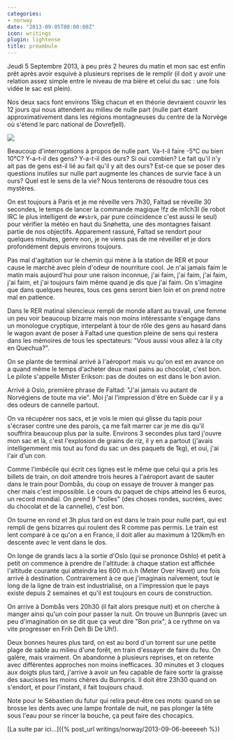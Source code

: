 ```yaml
---
categories:
- norway
date: "2013-09-05T00:00:00Z"
icon: writings
plugin: lightense
title: préambule
---
```


Jeudi 5 Septembre 2013, à peu près 2 heures du matin et mon sac est
enfin prêt après avoir esquivé à plusieurs reprises de le remplir (il
doit y avoir une relation assez simple entre le niveau de ma bière et
celui du sac : une fois vidée le sac est plein).

Nos deux sacs font environs 15kg chacun et en théorie devraient
couvrir les 12 jours qui nous attendent au milieu de nulle part (nulle
part étant approximativement dans les régions montagneuses du centre
de la Norvège où s'étend le parc national de Dovrefjell).

<img src="/public/img/norway/jour0-appart.jpg" data-action="zoom" />

Beaucoup d'interrogations à propos de nulle part. Va-t-il faire -5°C
ou bien 10°C? Y-a-t-il des gens? Y-a-t-il des ours? Si oui combien? Le
fait qu'il n'y ait pas de gens est-il lié au fait qu'il y ait des
ours?  Est-ce que se poser des questions inutiles sur nulle part
augmente les chances de survie face à un ours? Quel est le sens de la
vie? Nous tenterons de résoudre tous ces mystères.

On est toujours à Paris et je me réveille vers 7h30, Faltad se
réveille 30 secondes, le temps de lancer la commande magique !fz de
m1ch3l (le robot IRC le plus intelligent de `##sbrk`, par pure
coïncidence c'est aussi le seul) pour vérifier la météo en haut du
Snøhetta, une des montagnes faisant partie de nos
objectifs. Apparement rassuré, Faltad se rendort pour quelques
minutes, genre non, je ne viens pas de me réveiller et je dors
profondément depuis environs toujours.

Pas mal d'agitation sur le chemin qui mène à la station de RER et pour
cause le marché avec plein d'odeur de nourriture cool. Je n'ai jamais
faim le matin mais aujourd'hui pour une raison inconnue, j'ai faim,
j'ai faim, j'ai faim, j'ai faim, et j'ai toujours faim même quand je
dis que j'ai faim. On s'imagine que dans quelques heures, tous ces
gens seront bien loin et on prend notre mal en patience.

Dans le RER matinal silencieux rempli de monde allant au travail, une
femme un peu voir beaucoup bizarre mais non moins intéressante
s'engage dans un monologue cryptique, interpelant à tour de rôle des
gens au hasard dans le wagon avant de poser à Faltad une question
pleine de sens qui restera dans les mémoires de tous les spectateurs:
"Vous aussi vous allez à la city en Quechua?".

On se plante de terminal arrivé à l'aéroport mais vu qu'on est en
avance on a quand même le temps d'acheter deux maxi pains au chocolat,
c'est bon. Le pilote s'appelle Mister Erikson: pas de doutes on est
dans le bon avion.

Arrivé à Oslo, première phrase de Faltad: "J'ai jamais vu autant de
Norvégiens de toute ma vie". Moi j'ai l'impression d'être en Suède car
il y a des odeurs de cannelle partout.

On va récupérer nos sacs, et je vois le mien qui glisse du tapis pour
s'écraser contre une des parois, ça me fait marrer car je me dis qu'il
souffrira beaucoup plus par la suite. Environs 3 secondes plus tard
j'ouvre mon sac et là, c'est l'explosion de grains de riz, il y en a
partout (j'avais intelligemment mis tout au fond du sac un des paquets
de 1kg), et oui, j'ai l'air d'un con.

Comme l'imbécile qui écrit ces lignes est le même que celui qui a pris
les billets de train, on doit attendre trois heures à l'aéroport avant
de sauter dans le train pour Dombås, du coup on essaye de trouver à
manger pas cher mais c'est impossible. Le cours du paquet de chips
atteind les 6 euros, un record mondial. On prend 9 "bolles" (des
choses rondes, sucrées, avec du chocolat et de la cannelle), c'est
bon.

On tourne en rond et 3h plus tard on est dans le train pour nulle
part, qui est rempli de gens bizarres qui roulent des R comme pas
permis. Le train est lent comparé à ce qu'on a en France, il doit
aller au maximum à 120km/h en descente avec le vent dans le dos.

On longe de grands lacs à la sortie d'Oslo (qui se prononce Oshlo) et
petit à petit on commence à prendre de l'altitude: à chaque station
est affichée l'altitude courante qui atteindra les 600 m.o.h (Meter
Over Havet) une fois arrivé à destination. Contrairement à ce que
j'imaginais naïvement, tout le long de la ligne de train est
industrialisé, on a l'impression que le pays existe depuis 2 semaines
et qu'il est toujours en cours de construction.

On arrive à Dombås vers 20h30 (il fait alors presque nuit) et on
cherche à manger ainsi qu'un coin pour passer la nuit. On trouve un
Bunnpris (avec un peu d'imagination on se dit que ça veut dire "Bon
prix", à ce rythme on va vite progresser en Frih Deh Bi De Uh!).

Deux bonnes heures plus tard, on est au bord d'un torrent sur une
petite plage de sable au milieu d'une forêt, en train d'essayer de
faire du feu. On galère, mais vraiment. On abandonne à plusieurs
reprises, et on retente avec différentes approches non moins
inefficaces. 30 minutes et 3 cloques aux doigts plus tard, j'arrive à
avoir un feu capable de faire sortir la graisse des saucisses les
moins chères du Bunnpris. Il doit être 23h30 quand on s'endort, et
pour l'instant, il fait toujours chaud.

Note pour le Sébastien du futur qui relira peut-être ces mots: quand
on se brosse les dents avec une lampe frontale de nuit, ne pas plonger
la tête sous l'eau pour se rincer la bouche, ça peut faire des
chocapics.

[La suite par ici...]({% post_url writings/norway/2013-09-06-beeeeeh %})

